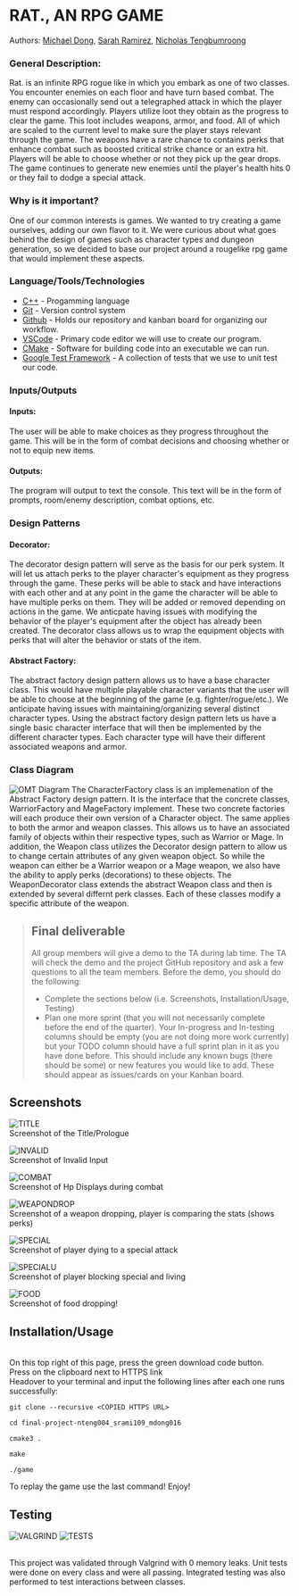 # RAT., AN RPG GAME

  Authors: [Michael Dong](https://github.com/toothnnail), [Sarah Ramirez](https://github.com/Sarah-Rami27), [Nicholas Tengbumroong](https://github.com/nicholastengbumroong)

 ### General Description:
 >  
  Rat. is an infinite RPG rogue like in which you embark as one of two classes. You encounter enemies on each floor and have turn based combat. The enemy can occasionally send out a telegraphed attack in which the player must respond accordingly. Players utilize loot they obtain as the progress to clear the game. This loot includes weapons, armor, and food. All of which are scaled to the current level to make sure the player stays relevant through the game. The weapons have a rare chance to contains perks that enhance combat such as boosted critical strike chance or an extra hit. Players will be able to choose whether or not they pick up the gear drops. The game continues to generate new enemies until the player's health hits 0 or they fail to dodge a special attack.
 > 
 ### Why is it important?
  One of our common interests is games. We wanted to try creating a game ourselves, adding our own flavor to it. We were curious about what goes behind the design of games such as character types and dungeon generation, so we decided to base our project around a rougelike rpg game that would implement these aspects. 
 > 
 ### Language/Tools/Technologies
  * [C++](https://www.cplusplus.com/) - Progamming language
  * [Git](https://git-scm.com/) - Version control system 
  * [Github](https://github.com/) - Holds our repository and kanban board for organizing our workflow. 
  * [VSCode](https://code.visualstudio.com/) - Primary code editor we will use to create our program.
  * [CMake](https://cmake.org/) - Software for building code into an executable we can run. 
  * [Google Test Framework](https://github.com/google/googletest) - A collection of tests that we use to unit test our code. 
 
 ### Inputs/Outputs
  #### Inputs: 
   The user will be able to make choices as they progress throughout the game. This will be in the form of combat decisions and choosing whether or not to equip new items.  
  #### Outputs: 
   The program will output to text the console. This text will be in the form of prompts, room/enemy description, combat options, etc.  
 
 ### Design Patterns
  #### Decorator: 
  The decorator design pattern will serve as the basis for our perk system. It will let us attach perks to the player character's equipment as they progress through the game. These perks will be able to stack and have interactions with each other and at any point in the game the character will be able to have multiple perks on them. They will be added or removed depending on actions in the game. We anticpate having issues with modifying the behavior of the player's equipment after the object has already been created. The decorator class allows us to wrap the equipment objects with perks that will alter the behavior or stats of the item.
  #### Abstract Factory:
  The abstract factory design pattern allows us to have a base character class. This would have multiple playable character variants that the user will be able to choose at the beginning of the game (e.g. fighter/rogue/etc.). We anticipate having issues with maintaining/organizing several distinct character types. Using the abstract factory design pattern lets us have a single basic character interface that will then be implemented by the different character types. Each character type will have their different associated weapons and armor.
 
### Class Diagram
![OMT Diagram](https://github.com/cs100/final-project-nteng004_srami109_mdong016/blob/master/DesignDocuments/OMTv5.png)
The CharacterFactory class is an implemenation of the Abstract Factory design pattern. It is the interface that the concrete classes, WarriorFactory and MageFactory implement. These two concrete factories will each produce their own version of a Character object. The same applies to both the armor and weapon classes. This allows us to have an associated family of objects within their respective types, such as Warrior or Mage.
In addition, the Weapon class utilizes the Decorator design pattern to allow us to change certain attributes of any given weapon object. So while the weapon can either be a Warrior weapon or a Mage weapon, we also have the ability to apply perks (decorations) to these objects. The WeaponDecorator class extends the abstract Weapon class and then is extended by several differnt perk classes. Each of these classes modify a specific attribute of the weapon. 
 


 > ## Final deliverable
 > All group members will give a demo to the TA during lab time. The TA will check the demo and the project GitHub repository and ask a few questions to all the team members. 
 > Before the demo, you should do the following:
 > * Complete the sections below (i.e. Screenshots, Installation/Usage, Testing)
 > * Plan one more sprint (that you will not necessarily complete before the end of the quarter). Your In-progress and In-testing columns should be empty (you are not doing more work currently) but your TODO column should have a full sprint plan in it as you have done before. This should include any known bugs (there should be some) or new features you would like to add. These should appear as issues/cards on your Kanban board. 
 
 ## Screenshots
 ![TITLE](https://github.com/cs100/final-project-nteng004_srami109_mdong016/blob/master/Screenshots/title.png)
 <br /> Screenshot of the Title/Prologue
 
 ![INVALID](https://github.com/cs100/final-project-nteng004_srami109_mdong016/blob/master/Screenshots/invalidInput.png)
 <br /> Screenshot of Invalid Input
 
 ![COMBAT](https://github.com/cs100/final-project-nteng004_srami109_mdong016/blob/master/Screenshots/combatHealth.png)
 <br /> Screenshot of Hp Displays during combat
 
 ![WEAPONDROP](https://github.com/cs100/final-project-nteng004_srami109_mdong016/blob/master/Screenshots/WeaponDropComparison.png)
 <br /> Screenshot of a weapon dropping, player is comparing the stats (shows perks)
 
 ![SPECIAL](https://github.com/cs100/final-project-nteng004_srami109_mdong016/blob/master/Screenshots/unblockedSpecial.png)
 <br /> Screenshot of player dying to a special attack
 
 ![SPECIALU](https://github.com/cs100/final-project-nteng004_srami109_mdong016/blob/master/Screenshots/blockedSpecial.png)
 <br /> Screenshot of player blocking special and living
 
 ![FOOD](https://github.com/cs100/final-project-nteng004_srami109_mdong016/blob/master/Screenshots/food.png)
 <br /> Screenshot of food dropping!
 
 ## Installation/Usage
 <br /> On this top right of this page, press the green download code button.
 <br /> Press on the clipboard next to HTTPS link
 <br /> Headover to your terminal and input the following lines after each one runs successfully:
  ```
  git clone --recursive <COPIED HTTPS URL>
  
  cd final-project-nteng004_srami109_mdong016
  
  cmake3 .
  
  make
  
  ./game
  ```
 To replay the game use the last command! Enjoy!
 ## Testing
 
 ![VALGRIND](https://github.com/cs100/final-project-nteng004_srami109_mdong016/blob/master/Screenshots/valgrind.png)
 ![TESTS](https://github.com/cs100/final-project-nteng004_srami109_mdong016/blob/master/Screenshots/tests.png)
 
 <br /> This project was validated through Valgrind with 0 memory leaks. Unit tests were done on every class and were all passing. Integrated testing was also performed to test interactions between classes. 
 
